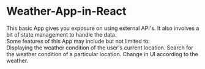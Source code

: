 # Weather-App-in-React
This basic App gives you exposure on using external API's. 
It also involves a bit of state management to handle the data.  
Some features of this App may include but not limited to:  
Displaying the weather condition of the user's current location. 
Search for the weather condition of a particular location. 
Change in UI according to the weather.
